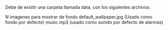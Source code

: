 Debe de existir una carpeta llamada data, con los siguientes archivos:

N imagenes para mostrar de fondo
default_wallpaper.jpg (Usado como fondo por defecto)
music.mp3 (usado como sonido por defecto de alarmas)

